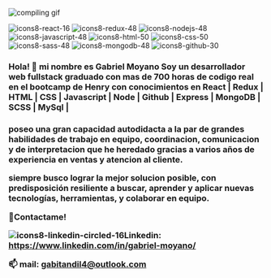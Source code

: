 
![compiling gif](https://user-images.githubusercontent.com/70545509/172416114-09c68020-71af-41e9-962c-eaa8351614ad.gif)



![icons8-react-16](https://user-images.githubusercontent.com/70545509/172419292-ac9f3d8d-21dd-4a62-8294-bb0e1548acaf.png)
![icons8-redux-48](https://user-images.githubusercontent.com/70545509/172419296-26bb7da6-c6fe-4845-9ab3-6e7ec2ca794a.png)
![icons8-nodejs-48](https://user-images.githubusercontent.com/70545509/172419298-d445dce5-62aa-4e95-b8bc-a71a877215f7.png)
![icons8-javascript-48](https://user-images.githubusercontent.com/70545509/172419300-0580d9af-353f-43fe-af47-ed158da4de7e.png)
![icons8-html-50](https://user-images.githubusercontent.com/70545509/172419301-e65b4268-7ea5-4b48-a46d-9a33191b28ec.png)
![icons8-css-50](https://user-images.githubusercontent.com/70545509/172419302-dce227cd-f116-4929-84d3-869174fb5399.png)
![icons8-sass-48](https://user-images.githubusercontent.com/70545509/172419306-0c877ecb-771b-43e5-936e-ff7f56d0b145.png)
![icons8-mongodb-48](https://user-images.githubusercontent.com/70545509/172419311-e1ae8f3b-35b2-452e-9e16-b9ab0be891a4.png)
![icons8-github-30](https://user-images.githubusercontent.com/70545509/172419314-b55f9dd9-2b35-4b48-90b0-0ab18e067fe0.png)



<h3>Hola! 👋 mi nombre es Gabriel Moyano 
Soy un desarrollador web fullstack graduado con mas de 700 horas de codigo real en el bootcamp de Henry con conocimientos en React | Redux | HTML | CSS | Javascript | Node | Github | Express | MongoDB | SCSS | MySql | <h3>


 poseo una gran capacidad autodidacta a la par de grandes habilidades de trabajo en equipo, coordinacion, comunicacion y de interpretacion que he heredado gracias a varios años de experiencia en ventas y atencion al cliente. 

siempre busco lograr la mejor solucion posible, con predisposición resiliente a buscar, aprender y aplicar nuevas tecnologías, herramientas, y colaborar en equipo.



💬Contactame!


![icons8-linkedin-circled-16](https://user-images.githubusercontent.com/70545509/172416769-455d6e2e-708d-4530-9089-2c16fe36ddbd.png)Linkedin: https://www.linkedin.com/in/gabriel-moyano/





 📫 mail: gabitandil4@outlook.com


<!--
**Gabitandil/gabitandil** is a ✨ _special_ ✨ repository because its `README.md` (this file) appears on your GitHub profile.

Here are some ideas to get you started:

- 🔭 I’m currently working on ...
- 🌱 I’m currently learning ...
- 👯 I’m looking to collaborate on ...
- 🤔 I’m looking for help with ...
- 💬 Ask me about ...
- 📫 How to reach me: ...
- 😄 Pronouns: ...
- ⚡ Fun fact: ...



-->
